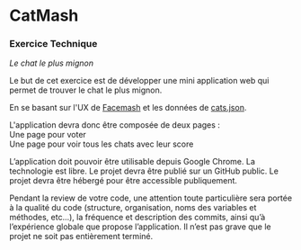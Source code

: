 # CatMash

### Exercice Technique
_Le chat le plus mignon_

Le but de cet exercice est de développer une mini application web qui permet de trouver le chat le plus mignon.  

En se basant sur l'UX de [Facemash](https://github.com/AlexisSoto/catmash-exercice/blob/master/img/facemash.jpg) et les données de [cats.json](https://latelier.co/data/cats.json).  

L'application devra donc être composée de deux pages :  
   Une page pour voter  
   Une page pour voir tous les chats avec leur score  

L’application doit pouvoir être utilisable depuis Google Chrome.
La technologie est libre. 
Le projet devra être publié sur un GitHub public.
Le projet devra être hébergé pour être accessible publiquement.  

Pendant la review de votre code, une attention toute particulière sera portée à la qualité du code (structure, organisation, noms des variables et méthodes, etc...), la fréquence et description des commits, ainsi qu’à l’expérience globale que propose l’application.
Il n’est pas grave que le projet ne soit pas entièrement terminé.
